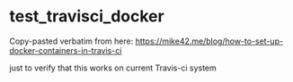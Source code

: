 # test_travisci_docker

Copy-pasted verbatim from here:
https://mike42.me/blog/how-to-set-up-docker-containers-in-travis-ci

just to verify that this works on current Travis-ci system